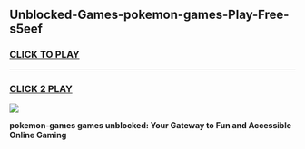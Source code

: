 
## Unblocked-Games-pokemon-games-Play-Free-s5eef
<h3>
<a href="https://premium76.site?title=pokemon-games&ref=15A">CLICK TO PLAY</a></h3>
<hr>

<h3>
<a href="https://premium76.site?title=pokemon-games&ref=15A">CLICK 2 PLAY</a>
  
</h3>

<a href="https://premium76.site?title=pokemon-games&ref=15A"><img src="https://clearcache.store/games.png"></a>


**pokemon-games games unblocked: Your Gateway to Fun and Accessible Online Gaming**
